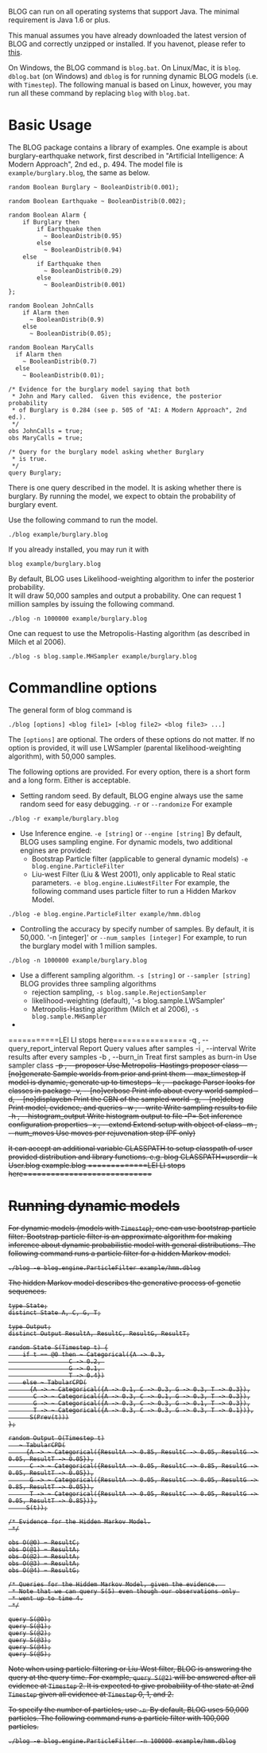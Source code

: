 BLOG can run on all operating systems that support Java. The minimal requirement is Java 1.6 or plus. 

This manual assumes you have already downloaded the latest version of BLOG and correctly unzipped or installed. If you havenot, please refer to [this](index.md).

On Windows, the BLOG command is `blog.bat`. On Linux/Mac, it is `blog`. `dblog.bat` (on Windows) and `dblog` is for running dynamic BLOG models (i.e. with `Timestep`). The following manual is based on Linux, however, you may run all these command by replacing `blog` with `blog.bat`.

# Basic Usage
The BLOG package contains a library of examples. 
One example is about burglary-earthquake network, 
first described in "Artificial Intelligence: A Modern Approach", 2nd ed., p. 494.
The model file is `example/burglary.blog`, the same as below. 

```blog
random Boolean Burglary ~ BooleanDistrib(0.001);

random Boolean Earthquake ~ BooleanDistrib(0.002);

random Boolean Alarm {
	if Burglary then
		if Earthquake then
		  ~ BooleanDistrib(0.95)
		else
		  ~ BooleanDistrib(0.94)
	else
		if Earthquake then
		  ~ BooleanDistrib(0.29)
		else
		  ~ BooleanDistrib(0.001)  
};

random Boolean JohnCalls 
	if Alarm then 
	  ~ BooleanDistrib(0.9)
	else 
	  ~ BooleanDistrib(0.05);

random Boolean MaryCalls 
  if Alarm then 
    ~ BooleanDistrib(0.7)
  else 
    ~ BooleanDistrib(0.01);

/* Evidence for the burglary model saying that both 
 * John and Mary called.  Given this evidence, the posterior probability 
 * of Burglary is 0.284 (see p. 505 of "AI: A Modern Approach", 2nd ed.).
 */
obs JohnCalls = true;
obs MaryCalls = true;

/* Query for the burglary model asking whether Burglary 
 * is true.
 */
query Burglary;
```

There is one query described in the model. It is asking whether there is burglary. 
By running the model, we expect to obtain the probability of burglary event. 

Use the following command to run the model.
```
./blog example/burglary.blog
```

If you already installed, you may run it with 
```
blog example/burglary.blog
```

By default, BLOG uses Likelihood-weighting algorithm to infer the posterior probability.  
It will draw 50,000 samples and output a probability. 
One can request 1 million samples by issuing the following command. 
```
./blog -n 1000000 example/burglary.blog
```

One can request to use the Metropolis-Hasting algorithm (as described in Milch et al 2006). 
```
./blog -s blog.sample.MHSampler example/burglary.blog
```

# Commandline options
The general form of blog command is 
```
./blog [options] <blog file1> [<blog file2> <blog file3> ...]
```
The `[options]` are optional. The orders of these options do not matter. If no option is provided, it will use LWSampler (parental likelihood-weighting algorithm), with 50,000 samples. 

The following options are provided. For every option, there is a short form and a long form. Either is acceptable. 

- Setting random seed. By default, BLOG engine always use the same random seed for easy debugging.
  `-r` or `--randomize`
  For example
```
./blog -r example/burglary.blog
```
- Use Inference engine. 
  `-e [string]` or `--engine [string]`
  By default, BLOG uses sampling engine. For dynamic models, two additional engines are provided:
  - Bootstrap Particle filter (applicable to general dynamic models)
    `-e blog.engine.ParticleFilter`
  - Liu-west Filter (Liu & West 2001), only applicable to Real static parameters.
    `-e blog.engine.LiuWestFilter`
  For example, the following command uses particle filter to run a Hidden Markov Model. 
```
./blog -e blog.engine.ParticleFilter example/hmm.dblog
```
- Controlling the accuracy by specify number of samples. By default, it is 50,000.
  '-n [integer]' or `--num_samples [integer]` 
  For example, to run the burglary model with 1 million samples.
```
./blog -n 1000000 example/burglary.blog
```
- Use a different sampling algorithm.
  `-s [string]` or `--sampler [string]`
  BLOG provides three sampling algorithms
  - rejection sampling, `-s blog.sample.RejectionSampler`
  - likelihood-weighting (default), '-s blog.sample.LWSampler'
  - Metropolis-Hasting algorithm (Milch et al 2006), `-s blog.sample.MHSampler`
- 



===========LEI LI stops here================
-q <n>, --query_report_interval <n>Report Query values after <n> samples
-i <n>, --interval <n>        Write results after every <n> samples
-b <n>, --burn_in <n>         Treat first <n> samples as burn-in
         Use sampler class <s>
-p <s>, --proposer <s>        Use Metropolis-Hastings proposer class <s>
--[no]generate                Sample worlds from prior and print them
--max_timestep <n>            If model is dynamic, generate up to <n> timesteps
-k <s>, --package <s>         Parser looks for classes in package <s>
-v, --[no]verbose             Print info about every world sampled
-d, --[no]displaycbn          Print the CBN of the sampled world
-g, --[no]debug               Print model, evidence, and queries
-w <s>, --write <s>           Write sampling results to file <s>
-h <s>, --histogram_output <s>Write histogram output to file <s>
-P<key>=<value>               Set inference configuration properties
-x <s>, --extend <s>          Extend setup with object of class <s>
-m <n>, --num_moves <n>       Use <m> moves per rejuvenation step (PF only)


It can accept an additional variable CLASSPATH to setup classpath of 
user provided distribution and library functions.
e.g. blog CLASSPATH=userdir -k User.blog example.blog
=============LEI LI stops here============================

# Running dynamic models 
For dynamic models (models with `Timestep`), one can use bootstrap particle filter. 
Bootstrap particle filter is an approximate algorithm for making inference about dynamic probabilistic model with general distributions. The following command runs a particle filter for a hidden Markov model.
```
./blog -e blog.engine.ParticleFilter example/hmm.dblog
```

The hidden Markov model describes the generative process of genetic sequences. 
```blog
type State;
distinct State A, C, G, T;

type Output;
distinct Output ResultA, ResultC, ResultG, ResultT;

random State S(Timestep t) {
    if t == @0 then ~ Categorical({A -> 0.3,
                 C -> 0.2, 
                 G -> 0.1, 
                 T -> 0.4})
    else ~ TabularCPD(
      {A -> ~ Categorical({A -> 0.1, C -> 0.3, G -> 0.3, T -> 0.3}),
       C -> ~ Categorical({A -> 0.3, C -> 0.1, G -> 0.3, T -> 0.3}),
       G -> ~ Categorical({A -> 0.3, C -> 0.3, G -> 0.1, T -> 0.3}),
       T -> ~ Categorical({A -> 0.3, C -> 0.3, G -> 0.3, T -> 0.1})},
      S(Prev(t)))
};

random Output O(Timestep t)
   ~ TabularCPD(
     {A -> ~ Categorical({ResultA -> 0.85, ResultC -> 0.05, ResultG -> 0.05, ResultT -> 0.05}),
      C -> ~ Categorical({ResultA -> 0.05, ResultC -> 0.85, ResultG -> 0.05, ResultT -> 0.05}),
      G -> ~ Categorical({ResultA -> 0.05, ResultC -> 0.05, ResultG -> 0.85, ResultT -> 0.05}),
      T -> ~ Categorical({ResultA -> 0.05, ResultC -> 0.05, ResultG -> 0.05, ResultT -> 0.85})},
     S(t));

/* Evidence for the Hidden Markov Model.
 */

obs O(@0) = ResultC;
obs O(@1) = ResultA;
obs O(@2) = ResultA;
obs O(@3) = ResultA;
obs O(@4) = ResultG;

/* Queries for the Hiddem Markov Model, given the evidence.  
 * Note that we can query S(5) even though our observations only 
 * went up to time 4.
 */

query S(@0);
query S(@1);
query S(@2);
query S(@3);
query S(@4);
query S(@5);
```

Note when using particle filtering or Liu-West filter, BLOG is answering the query at the query time. 
For example, `query S(@2)` will be answered after all evidence at `Timestep` 2. It is expected to give probability of the state at 2nd `Timestep` given all evidence at `Timestep` 0, 1, and 2.

To specify the number of particles, use `-n`. By default, BLOG uses 50,000 particles. The following command runs a particle filter with 100,000 particles. 
```
./blog -e blog.engine.ParticleFilter -n 100000 example/hmm.dblog
```
